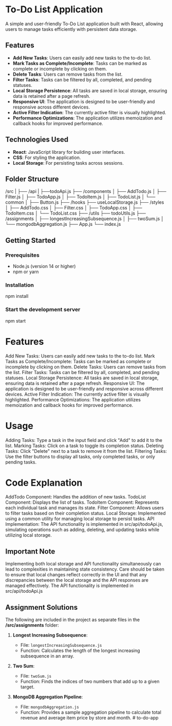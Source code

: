 # To-Do List Application

A simple and user-friendly To-Do List application built with React, allowing users to manage tasks efficiently with persistent data storage.

## Features

- **Add New Tasks**: Users can easily add new tasks to the to-do list.
- **Mark Tasks as Complete/Incomplete**: Tasks can be marked as complete or incomplete by clicking on them.
- **Delete Tasks**: Users can remove tasks from the list.
- **Filter Tasks**: Tasks can be filtered by all, completed, and pending statuses.
- **Local Storage Persistence**: All tasks are saved in local storage, ensuring data is retained after a page refresh.
- **Responsive UI**: The application is designed to be user-friendly and responsive across different devices.
- **Active Filter Indication**: The currently active filter is visually highlighted.
- **Performance Optimizations**: The application utilizes memoization and callback hooks for improved performance.

## Technologies Used

- **React**: JavaScript library for building user interfaces.
- **CSS**: For styling the application.
- **Local Storage**: For persisting tasks across sessions.

## Folder Structure

/src
  |
  ├── /api
  |   ├──todoApi.js
  ├── /components
  │   ├── AddTodo.js
  │   ├── Filter.js
  │   ├── TodoApp.js
  │   ├── TodoItem.js
  │   ├── TodoList.js
  │   └── common
  │       ├── Button.js
  ├── /hooks
      ├── useLocalStorage.js
  ├── /styles
  │   ├── AddTodo.css
  │   ├── Filter.css
  │   ├── TodoApp.css
  │   ├── TodoItem.css
  │   └── TodoList.css
  ├── /utils
      ├── todoUtils.js
  ├── /assignments
  │   ├── longestIncreasingSubsequence.js
  │   ├── twoSum.js
  │   └── mongodbAggregation.js
  ├── App.js
  └── index.js


## Getting Started

### Prerequisites

- Node.js (version 14 or higher)
- npm or yarn

### Installation

npm install

### Start the development server

npm start

# Features

Add New Tasks: Users can easily add new tasks to the to-do list.
Mark Tasks as Complete/Incomplete: Tasks can be marked as complete or incomplete by clicking on them.
Delete Tasks: Users can remove tasks from the list.
Filter Tasks: Tasks can be filtered by all, completed, and pending statuses.
Local Storage Persistence: All tasks are saved in local storage, ensuring data is retained after a page refresh.
Responsive UI: The application is designed to be user-friendly and responsive across different devices.
Active Filter Indication: The currently active filter is visually highlighted.
Performance Optimizations: The application utilizes memoization and callback hooks for improved performance.

# Usage

Adding Tasks: Type a task in the input field and click "Add" to add it to the list.
Marking Tasks: Click on a task to toggle its completion status.
Deleting Tasks: Click "Delete" next to a task to remove it from the list.
Filtering Tasks: Use the filter buttons to display all tasks, only completed tasks, or only pending tasks.

# Code Explanation

AddTodo Component: Handles the addition of new tasks.
TodoList Component: Displays the list of tasks.
TodoItem Component: Represents each individual task and manages its state.
Filter Component: Allows users to filter tasks based on their completion status.
Local Storage: Implemented using a common utility for managing local storage to persist tasks.
API Implementation: The API functionality is implemented in src/api/todoApi.js, simulating operations such as adding, deleting, and updating tasks while utilizing local storage.

## Important Note
Implementing both local storage and API functionality simultaneously can lead to complexities in maintaining state consistency. Care should be taken to ensure that local changes reflect correctly in the UI and that any discrepancies between the local storage and the API responses are managed effectively.
The API functionality is implemented in src/api/todoApi.js

## Assignment Solutions

The following are included in the project as separate files in the **/src/assignments** folder:

1. **Longest Increasing Subsequence**: 
   - File: `longestIncreasingSubsequence.js`
   - Function: Calculates the length of the longest increasing subsequence in an array.

2. **Two Sum**: 
   - File: `twoSum.js`
   - Function: Finds the indices of two numbers that add up to a given target.

3. **MongoDB Aggregation Pipeline**: 
   - File: `mongodbAggregation.js`
   - Function: Provides a sample aggregation pipeline to calculate total revenue and average item price by store and month.
#   t o - d o - a p p 
 
 
